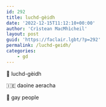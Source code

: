 ```yaml
---
id: 292
title: luchd-gèidh
date: '2022-12-15T11:12:10+00:00'
author: 'Crìstean MacMhìcheil'
layout: post
guid: 'https://faclair.lgbt/?p=292'
permalink: /luchd-geidh/
categories:
    - gd
---
```


&#x1f3f4;&#xe0067;&#xe0062;&#xe0073;&#xe0063;&#xe0074;&#xe007f; luchd-gèidh

&#x1f1ee;&#x1f1ea; daoine aeracha

&#x1f3f4;&#xe0067;&#xe0062;&#xe0065;&#xe006e;&#xe0067;&#xe007f; gay people